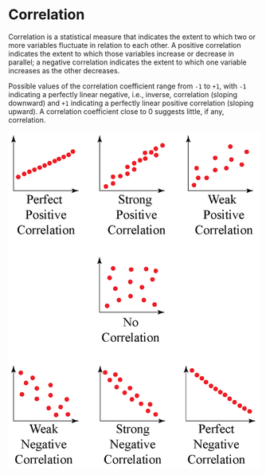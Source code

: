 # Correlation

Correlation is a statistical measure that indicates the extent to which 
two or more variables fluctuate in relation to each other. A positive 
correlation indicates the extent to which those variables increase or 
decrease in parallel; a negative correlation indicates the extent to which 
one variable increases as the other decreases.

Possible values of the correlation coefficient range from `-1` to `+1`, 
with `-1` indicating a perfectly linear negative, i.e., inverse, correlation 
(sloping downward) and `+1` indicating a perfectly linear positive correlation 
(sloping upward). A correlation coefficient close to 0 suggests little, if any, 
correlation.

![K-mer](https://github.com/mahmoudparsian/data-algorithms-with-spark/blob/master/images/correlation-coefficient.png)